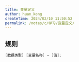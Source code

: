 ```yaml
---
title: 变量定义
author: huan_kong
createTime: 2024/02/10 11:50:52
permalink: /notes/c/学习/变量定义/
---
```


## 规则

~~~ c
[数据类型] [变量名称] = [值];
~~~
